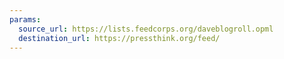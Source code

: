 ```yaml
---
params:
  source_url: https://lists.feedcorps.org/daveblogroll.opml
  destination_url: https://pressthink.org/feed/
---
```

